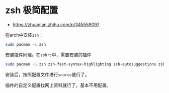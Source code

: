 # zsh 极简配置

- https://zhuanlan.zhihu.com/p/345559097

在arch中安装`zsh`：
```bash
sudo pacman -S zsh
```

安装插件同理。在`zshrc`中，需要安装的插件
```bash
sudo pacman -S zsh zsh-fast-syntax-highlighting zsh-autosuggestions zsh-theme-powerlevel10k
```

安装后，按照配置文件进行`source`就行了。

插件的自定义配置找网上资料就行了，基本不用配置。
